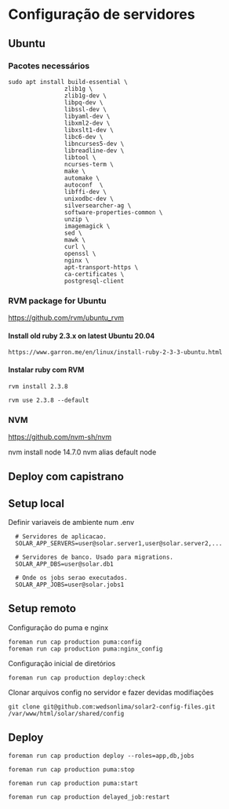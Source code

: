 # Configuração de servidores

## Ubuntu

### Pacotes necessários

    sudo apt install build-essential \
                    zlib1g \
                    zlib1g-dev \
                    libpq-dev \
                    libssl-dev \
                    libyaml-dev \
                    libxml2-dev \
                    libxslt1-dev \
                    libc6-dev \
                    libncurses5-dev \
                    libreadline-dev \
                    libtool \
                    ncurses-term \
                    make \
                    automake \
                    autoconf  \
                    libffi-dev \
                    unixodbc-dev \
                    silversearcher-ag \
                    software-properties-common \
                    unzip \
                    imagemagick \
                    sed \
                    mawk \
                    curl \
                    openssl \
                    nginx \
                    apt-transport-https \
                    ca-certificates \
                    postgresql-client

### RVM package for Ubuntu

  https://github.com/rvm/ubuntu_rvm

  #### Install old ruby 2.3.x on latest Ubuntu 20.04

    https://www.garron.me/en/linux/install-ruby-2-3-3-ubuntu.html

  #### Instalar ruby com RVM

    rvm install 2.3.8

    rvm use 2.3.8 --default

### NVM

  https://github.com/nvm-sh/nvm

  nvm install node 14.7.0
  nvm alias default node


## Deploy com capistrano

  ## Setup local

  Definir variaveis de ambiente num .env

      # Servidores de aplicacao.
      SOLAR_APP_SERVERS=user@solar.server1,user@solar.server2,...

      # Servidores de banco. Usado para migrations.
      SOLAR_APP_DBS=user@solar.db1

      # Onde os jobs serao executados.
      SOLAR_APP_JOBS=user@solar.jobs1


  ## Setup remoto

  Configuração do puma e nginx

    foreman run cap production puma:config
    foreman run cap production puma:nginx_config

  Configuração inicial de diretórios

    foreman run cap production deploy:check

  Clonar arquivos config no servidor e fazer devidas modifiações

    git clone git@github.com:wedsonlima/solar2-config-files.git /var/www/html/solar/shared/config

  ## Deploy

    foreman run cap production deploy --roles=app,db,jobs

    foreman run cap production puma:stop

    foreman run cap production puma:start

    foreman run cap production delayed_job:restart
